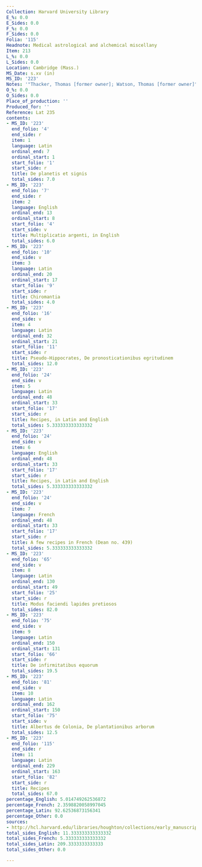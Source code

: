 ```yaml
---
Collection: Harvard University Library
E_%: 0.0
E_Sides: 0.0
F_%: 0.0
F_Sides: 0.0
Folia: '115'
Headnote: Medical astrological and alchemical miscellany
Item: 213
L_%: 0.0
L_Sides: 0.0
Location: Cambridge (Mass.)
MS_Date: s.xv (in)
MS_ID: '223'
Notes: '"Thacker, Thomas [former owner]; Watson, Thomas [former owner]"'
O_%: 0.0
O_Sides: 0.0
Place_of_production: ''
Produced_for: ''
Reference: Lat 235
contents:
- MS_ID: '223'
  end_folio: '4'
  end_side: r
  item: 1
  language: Latin
  ordinal_end: 7
  ordinal_start: 1
  start_folio: '1'
  start_side: r
  title: De planetis et signis
  total_sides: 7.0
- MS_ID: '223'
  end_folio: '7'
  end_side: r
  item: 2
  language: English
  ordinal_end: 13
  ordinal_start: 8
  start_folio: '4'
  start_side: v
  title: Multiplicatio argenti, in English
  total_sides: 6.0
- MS_ID: '223'
  end_folio: '10'
  end_side: v
  item: 3
  language: Latin
  ordinal_end: 20
  ordinal_start: 17
  start_folio: '9'
  start_side: r
  title: Chiromantia
  total_sides: 4.0
- MS_ID: '223'
  end_folio: '16'
  end_side: v
  item: 4
  language: Latin
  ordinal_end: 32
  ordinal_start: 21
  start_folio: '11'
  start_side: r
  title: Pseudo-Hippocrates, De pronosticationibus egritudinem
  total_sides: 12.0
- MS_ID: '223'
  end_folio: '24'
  end_side: v
  item: 5
  language: Latin
  ordinal_end: 48
  ordinal_start: 33
  start_folio: '17'
  start_side: r
  title: Recipes, in Latin and English
  total_sides: 5.333333333333332
- MS_ID: '223'
  end_folio: '24'
  end_side: v
  item: 6
  language: English
  ordinal_end: 48
  ordinal_start: 33
  start_folio: '17'
  start_side: r
  title: Recipes, in Latin and English
  total_sides: 5.333333333333332
- MS_ID: '223'
  end_folio: '24'
  end_side: v
  item: 7
  language: French
  ordinal_end: 48
  ordinal_start: 33
  start_folio: '17'
  start_side: r
  title: A few recipes in French (Dean no. 439)
  total_sides: 5.333333333333332
- MS_ID: '223'
  end_folio: '65'
  end_side: v
  item: 8
  language: Latin
  ordinal_end: 130
  ordinal_start: 49
  start_folio: '25'
  start_side: r
  title: Modus faciendi lapides pretiosos
  total_sides: 82.0
- MS_ID: '223'
  end_folio: '75'
  end_side: v
  item: 9
  language: Latin
  ordinal_end: 150
  ordinal_start: 131
  start_folio: '66'
  start_side: r
  title: De infirmitatibus equorum
  total_sides: 19.5
- MS_ID: '223'
  end_folio: '81'
  end_side: v
  item: 10
  language: Latin
  ordinal_end: 162
  ordinal_start: 150
  start_folio: '75'
  start_side: v
  title: Albertus de Colonia, De plantationibus arborum
  total_sides: 12.5
- MS_ID: '223'
  end_folio: '115'
  end_side: r
  item: 11
  language: Latin
  ordinal_end: 229
  ordinal_start: 163
  start_folio: '82'
  start_side: r
  title: Recipes
  total_sides: 67.0
percentage_English: 5.014749262536872
percentage_French: 2.3598820058997045
percentage_Latin: 92.62536873156341
percentage_Other: 0.0
sources:
- http://hcl.harvard.edu/libraries/houghton/collections/early_manuscripts/bibliographies/Lat.cfm
total_sides_English: 11.333333333333332
total_sides_French: 5.333333333333332
total_sides_Latin: 209.3333333333333
total_sides_Other: 0.0

---
```

